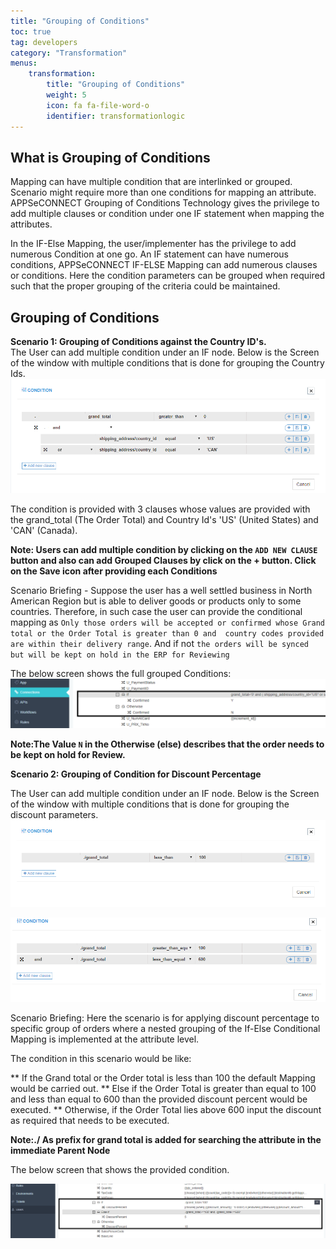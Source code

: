 ```yaml
---
title: "Grouping of Conditions"
toc: true
tag: developers
category: "Transformation"
menus: 
    transformation:
        title: "Grouping of Conditions"
        weight: 5
        icon: fa fa-file-word-o
        identifier: transformationlogic
---
```


## What is Grouping of Conditions

Mapping can have multiple condition that are interlinked or grouped. 
Scenario might require more than one conditions for mapping an attribute. 
APPSeCONNECT Grouping of Conditions Technology gives the privilege to add multiple clauses or condition 
under one IF statement when mapping the attributes. 

In the IF-Else Mapping, the user/implementer has the privilege to add numerous Condition at one go. 
An IF statement can have numerous conditions, APPSeCONNECT IF-ELSE Mapping can add numerous clauses or conditions. 
Here the condition parameters can be grouped when required such that the proper grouping of the criteria could be maintained.


## Grouping of Conditions

**Scenario 1: Grouping of Conditions against the Country ID's.**  
The User can add multiple condition under an IF node. 
Below is the Screen of the window with multiple conditions that is done for grouping the Country Ids.
![Scenario1-GroupingCondition](/staticfiles/transformation/media/Scenario1-GroupingCondition.png)

The condition is provided with 3 clauses whose values are provided with the grand_total (The Order Total) and 
Country Id's 'US' (United States) and 'CAN' (Canada).

**Note: Users can add multiple condition by clicking on the `ADD NEW CLAUSE` button and also can add Grouped Clauses by click on the + button. 
Click on the Save icon after providing each Conditions**

Scenario Briefing - Suppose the user has a well settled business in North American Region but is able to deliver goods 
or products only to some countries. Therefore, in such case the user can provide the conditional mapping as 
`Only those orders will be accepted or confirmed whose Grand total or the Order Total is greater than 0 and 
country codes provided are within their delivery range`. And if not `the orders will be synced 
but will be kept on hold in the ERP for Reviewing`

The below screen shows the full grouped Conditions: 
![Scenario1-GroupingCondition2](/staticfiles/transformation/media/Scenario1-GroupingCondition2.png)

**Note:The Value `N` in the Otherwise (else) describes that the order needs to be kept on hold for Review.**

**Scenario 2: Grouping of Condition for Discount Percentage**

The User can add multiple condition under an IF node. Below is the Screen of the window with multiple 
conditions that is done for grouping the discount parameters.
![Scenario2-GroupingCondition](/staticfiles/transformation/media/Scenario2-GroupingCondition.png)

![Scenario2-GroupingCondition2](/staticfiles/transformation/media/Scenario2-GroupingCondition2.png)

Scenario Briefing: Here the scenario is for applying discount percentage to specific group of orders where a 
nested grouping of the If-Else Conditional Mapping is implemented at the attribute level. 

The condition in this scenario would be like:

** If the Grand total or the Order total is less than 100 the default Mapping would be carried out.
** Else if the Order Total is greater than equal to 100 and less than equal to 600 than the provided discount percent would be executed. 
** Otherwise, if the Order Total lies above 600 input the discount as required that needs to be executed.

**Note:./ As prefix for grand total is added for searching the attribute in the immediate Parent Node**

The below screen that shows the provided condition.

![Scenario2-GroupingCondition3](/staticfiles/transformation/media/Scenario2-GroupingCondition3.png)